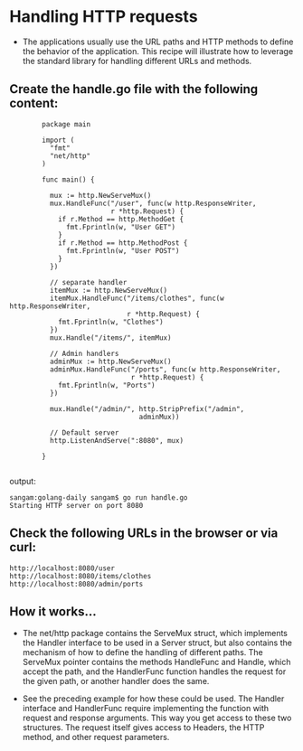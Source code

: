 # Handling HTTP requests

- The applications usually use the URL paths and HTTP methods to define the behavior of the application. This recipe will illustrate how to leverage the standard library for handling different URLs and methods.

## Create the handle.go file with the following content:

```
        package main

        import (
          "fmt"
          "net/http"
        )

        func main() {

          mux := http.NewServeMux()
          mux.HandleFunc("/user", func(w http.ResponseWriter, 
                         r *http.Request) {
            if r.Method == http.MethodGet {
              fmt.Fprintln(w, "User GET")
            }
            if r.Method == http.MethodPost {
              fmt.Fprintln(w, "User POST")
            }
          })

          // separate handler
          itemMux := http.NewServeMux()
          itemMux.HandleFunc("/items/clothes", func(w http.ResponseWriter,
                             r *http.Request) {
            fmt.Fprintln(w, "Clothes")
          })
          mux.Handle("/items/", itemMux)

          // Admin handlers
          adminMux := http.NewServeMux()
          adminMux.HandleFunc("/ports", func(w http.ResponseWriter,
                              r *http.Request) {
            fmt.Fprintln(w, "Ports")
          })

          mux.Handle("/admin/", http.StripPrefix("/admin",
                                adminMux))

          // Default server
          http.ListenAndServe(":8080", mux)

        }


```
output:

```
sangam:golang-daily sangam$ go run handle.go
Starting HTTP server on port 8080
```
## Check the following URLs in the browser or via curl:

    http://localhost:8080/user
    http://localhost:8080/items/clothes
    http://localhost:8080/admin/ports
    
    
## How it works...

- The net/http package contains the ServeMux struct, which implements the Handler interface to be used in a Server struct, but also contains the mechanism of how to define the handling of different paths. The ServeMux pointer contains the methods HandleFunc and Handle, which accept the path, and the HandlerFunc function handles the request for the given path, or another handler does the same. 

- See the preceding example for how these could be used. The Handler interface and HandlerFunc require implementing the function with request and response arguments. This way you get access to these two structures. The request itself gives access to Headers, the HTTP method, and other request parameters.    
